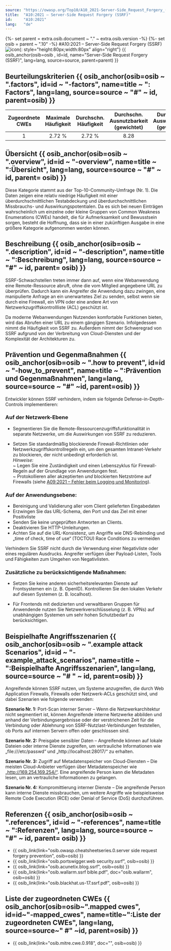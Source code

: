 ```yaml
---
source: "https://owasp.org/Top10/A10_2021-Server-Side_Request_Forgery_(SSRF)/"
title:  "A10:2021 – Server-Side Request Forgery (SSRF)"
id:     "A10:2021"
lang:   "de"
---
```

{%- set parent = extra.osib.document ~ "." ~ extra.osib.version -%}
{%- set osib = parent ~ ".10" -%}
#A10:2021 – Server-Side Request Forgery (SSRF) ![icon](assets/TOP_10_Icons_Final_SSRF.png){: style="height:80px;width:80px" align="right"} {{ osib_anchor(osib=osib , id=id, name="Server-Side Request Forgery (SSRF)", lang=lang, source=source, parent=parent) }}


## Beurteilungskriterien {{ osib_anchor(osib=osib ~ ".factors", id=id ~ "-factors", name=title ~ ": Factors", lang=lang, source=source ~ "#" ~ id, parent=osib) }}

| Zugeordnete CWEs | Maximale Häufigkeit | Durchschn. Häufigkeit | Durchschn. Ausnutzbarkeit (gewichtet) | Durchschn. Auswirkungen (gewichtet) | Maximale Abdeckung | Durchschnittliche Abdeckung | Gesamtanzahl | CVEs insgesamt |
|:-------------:|:--------------------:|:--------------------:|:--------------:|:--------------:|:----------------------:|:---------------------:|:-------------------:|:------------:|
| 1           | 2.72 %              | 2.72 %              | 8.28                 | 6.72                | 67.72 %       | 67.72 %       | 9,503             | 385        |

## Übersicht {{ osib_anchor(osib=osib ~ ".overview", id=id ~ "-overview", name=title ~ ":Übersicht", lang=lang, source=source ~ "#" ~ id, parent= osib) }}

Diese Kategorie stammt aus der Top-10-Community-Umfrage (Nr. 1). Die Daten zeigen eine relativ niedrige Häufigkeit mit einer überdurchschnittlichen Testabdeckung und überdurchschnittlichen Missbrauchs- und Auswirkungspotentialen. Da es sich bei neuen Einträgen wahrscheinlich um einzelne oder kleine Gruppen von Common Weakness Enumerations (CWEs) handelt, die für Aufmerksamkeit und Bewusstsein sorgen, besteht die Hoffnung, dass sie in einer zukünftigen Ausgabe in eine größere Kategorie aufgenommen werden können.

## Beschreibung {{ osib_anchor(osib=osib ~ ".description", id=id ~ "-description", name=title ~ ":Beschreibung", lang=lang, source=source ~ "#" ~ id, parent= osib) }}

SSRF-Schwachstellen treten immer dann auf, wenn eine Webanwendung eine Remote-Ressource abruft, ohne die vom Mitglied angegebene URL zu überprüfen. Dadurch kann ein Angreifer die Anwendung dazu zwingen, eine manipulierte Anfrage an ein unerwartetes Ziel zu senden, selbst wenn sie durch eine Firewall, ein VPN oder eine andere Art von Netzwerkzugriffskontrollliste (ACL) geschützt ist.

Da moderne Webanwendungen Nutzenden komfortable Funktionen bieten, wird das Abrufen einer URL zu einem gängigen Szenario. 
Infolgedessen nimmt die Häufigkeit von SSRF zu. 
Außerdem nimmt der Schweregrad von SSRF aufgrund von der Verbreitung von Cloud-Diensten und der Komplexität der Architekturen zu.

## Prävention und Gegenmaßnahmen {{ osib_anchor(osib=osib ~ ".how to prevent", id=id ~ "-how_to_prevent", name=title ~ ":Prävention und Gegenmaßnahmen", lang=lang, source=source ~ "#" ~id, parent=osib) }}

Entwickler können SSRF verhindern, indem sie folgende Defense-in-Depth-Controls implementieren:

### **Auf der Netzwerk-Ebene**

- Segmentieren Sie die Remote-Ressourcenzugriffsfunktionalität in separate Netzwerke, um die Auswirkungen von SSRF zu reduzieren.

- Setzen Sie standardmäßig blockierende Firewall-Richtlinien oder Netzwerkzugriffskontrollregeln ein, um den gesamten Intranet-Verkehr zu blockieren, der nicht unbedingt erforderlich ist.
<br/> *Hinweise:*<br> 
~ Legen Sie eine Zuständigkeit und einen Lebenszyklus für Firewall-Regeln auf der Grundlage von Anwendungen fest.<br/>
~ Protokollieren aller akzeptierten *und* blockierten Netzströme auf Firewalls (siehe [A09:2021 – Fehler beim Logging und Monitoring](A09_2021-Security_Logging_and_Monitoring_Failures.de.md)).

### **Auf der Anwendungsebene:**

* Bereinigung und Validierung aller vom Client gelieferten Eingabedaten
* Erzwingen Sie das URL-Schema, den Port und das Ziel mit einer Positivliste
* Senden Sie keine ungeprüften Antworten an Clients.
* Deaktivieren Sie HTTP-Umleitungen.
* Achten Sie auf die URL-Konsistenz, um Angriffe wie DNS-Rebinding und „time of check, time of use“ (TOCTOU) Race Conditions zu vermeiden


Verhindern Sie SSRF nicht durch die Verwendung einer Negativliste oder eines regulären Ausdrucks. Angreifer verfügen über Payload-Listen, Tools und Fähigkeiten zum Umgehen von Negativlisten.

### **Zusätzliche zu berücksichtigende Maßnahmen:**

- Setzen Sie keine anderen sicherheitsrelevanten Dienste auf Frontsystemen ein (z. B. OpenID). Kontrollieren Sie den lokalen Verkehr auf diesen Systemen (z. B. localhost).

- Für Frontends mit dedizierten und verwaltbaren Gruppen für Anwendende nutzen Sie Netzwerkverschlüsselung (z. B. VPNs) auf unabhängigen Systemen um sehr hohen Schutzbedarf zu berücksichtigen.

## Beispielhafte Angriffsszenarien {{ osib_anchor(osib=osib ~ ".example attack Scenarios", id=id ~ "-example_attack_scenarios", name=title ~ ":Beispielhafte Angriffsszenarien", lang=lang, source=source ~ "# " ~ id, parent=osib) }}

Angreifende können SSRF nutzen, um Systeme anzugreifen, die durch Web Application Firewalls, Firewalls oder Netzwerk-ACLs geschützt sind, und dabei Szenarien wie folgende verwenden:

**Szenario Nr. 1:** Port-Scan interner Server – Wenn die Netzwerkarchitektur nicht segmentiert ist, können Angreifende interne Netzwerke abbilden und anhand der Verbindungsergebnisse oder der verstrichenen Zeit für die Verbindung oder Ablehnung von SSRF-Nutzlast-Verbindungen feststellen, ob Ports auf internen Servern offen oder geschlossen sind.

**Szenario Nr. 2:** Preisgabe sensibler Daten – Angreifende können auf lokale Dateien oder interne Dienste zugreifen, um vertrauliche Informationen wie „file:///etc/passwd“ und „http://localhost:28017/“ zu erhalten.

**Szenario Nr. 3:** Zugriff auf Metadatenspeicher von Cloud-Diensten – Die meisten Cloud-Anbieter verfügen über Metadatenspeicher wie „http://169.254.169.254/“. Eine angreifende Person kann die Metadaten lesen, um an vertrauliche Informationen zu gelangen.

**Szenario Nr. 4:** Kompromittierung interner Dienste – Die angreifende Person kann interne Dienste missbrauchen, um weitere Angriffe wie beispielsweise Remote Code Execution (RCE) oder Denial of Service (DoS) durchzuführen.

## Referenzen {{ osib_anchor(osib=osib ~ ".references", id=id ~ "-references", name=title ~ ":Referenzen", lang=lang, source=source ~ "#" ~ id, parent= osib) }}
-   {{ osib_link(link="osib.owasp.cheatsheetseries.0.server side request forgery prevention", osib=osib) }} <!--- [OWASP - Server-Side Request Forgery Prevention Cheat Sheet](https://cheatsheetseries.owasp.org/cheatsheets/Server_Side_Request_Forgery_Prevention_Cheat_Sheet.html) --->
-   {{ osib_link(link="osib.portswigger.web security.ssrf", osib=osib) }} <!--- [PortSwigger - Server-side request forgery (SSRF)](https://portswigger.net/web-security/ssrf) --->
-   {{ osib_link(link="osib.acunetix.blog.ssrf", osib=osib) }} <!--- [Acunetix - What is Server-Side Request Forgery (SSRF)?](https://www.acunetix.com/blog/articles/server-side-request-forgery-vulnerability/)  --->
-   {{ osib_link(link="osib.wallarm.ssrf bible.pdf", doc="osib.wallarm", osib=osib) }} <!--- [SSRF bible](https://cheatsheetseries.owasp.org/assets/Server_Side_Request_Forgery_Prevention_Cheat_Sheet_SSRF_Bible.pdf) --->
-   {{ osib_link(link="osib.blackhat.us-17.ssrf.pdf", osib=osib) }} <!--- [A New Era of SSRF - Exploiting URL Parser in Trending Programming Languages!](https://www.blackhat.com/docs/us-17/thursday/us-17-Tsai-A-New-Era-Of-SSRF-Exploiting-URL-Parser-In-Trending-Programming-Languages.pdf) --->


## Liste der zugeordneten CWEs {{ osib_anchor(osib=osib~".mapped cwes", id=id~"-mapped_cwes", name=title~":Liste der zugeordneten CWEs", lang=lang, source=source~" #" ~id, parent=osib) }}
- {{ osib_link(link="osib.mitre.cwe.0.918", doc="", osib=osib) }} <!-- [CWE-918: Server-Side Request Forgery (SSRF)](https://cwe.mitre.org/data/definitions/918.html) -->
